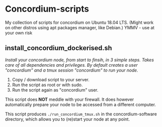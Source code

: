 # Concordium-scripts
My collection of scripts for concordium on Ubuntu 18.04 LTS. (Might work on other distros using apt packages manager, like Debian.) YMMV - use at your own risk

## install_concordium_dockerised.sh
_Install your concordium node, from start to finsih, in 3 simple steps.  Takes care of all dependencies and privileges. By default creates a user "concordium" and a tmux session "concordium" to run your node._
1. Copy / download script to your server.
2. Run the script as root or with sudo.
3. Run the script again as "concordium" user.

This script does **NOT** meddle with your firewall.  It does however automatically prepare your node to be accessed from a different computer.

This script produces `./run_concordium_tmux.sh` in the concordium-software directory, which allows you to (re)start your node at any point.
